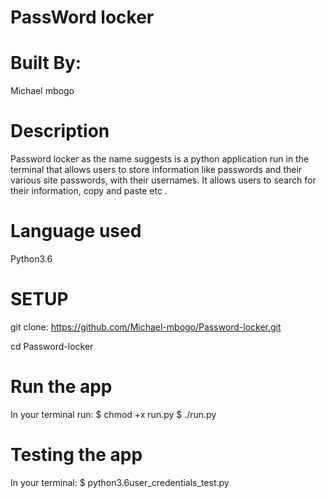 # PassWord locker

# Built By:
Michael mbogo

# Description
Password locker as the name suggests is a python application run in the terminal that allows users to store information like passwords and their various site passwords, with their usernames. It allows users to search for their information, copy and paste etc .

# Language used
Python3.6

# SETUP
git clone: https://github.com/Michael-mbogo/Password-locker.git

cd Password-locker

# Run the app
In your terminal run:
$ chmod +x run.py
$ ./run.py

# Testing the app
In your terminal:
$ python3.6user_credentials_test.py
